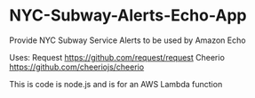 # NYC-Subway-Alerts-Echo-App
Provide NYC Subway Service Alerts to be used by Amazon Echo

Uses:
Request https://github.com/request/request 
Cheerio https://github.com/cheeriojs/cheerio

This is code is node.js and is for an AWS Lambda function
